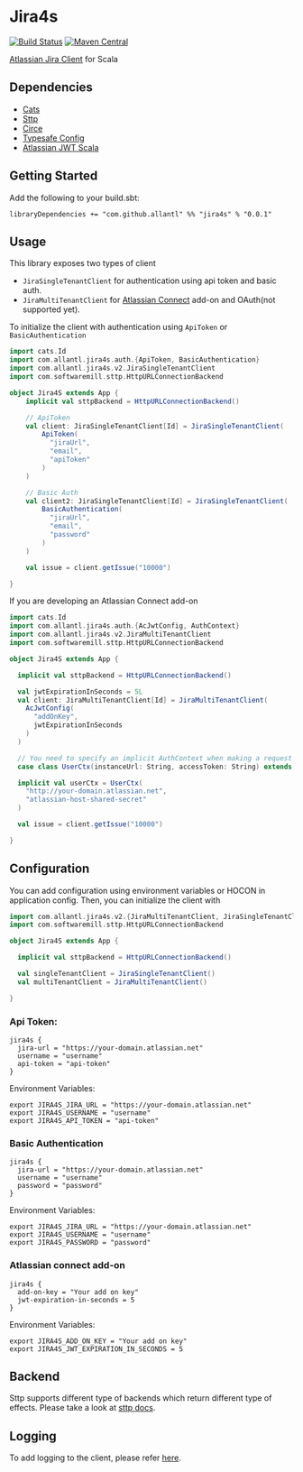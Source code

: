 # Jira4s

[![Build Status](https://travis-ci.org/allantl/jira4s.svg?branch=master)](https://travis-ci.org/allantl/jira4s)
[![Maven Central](https://img.shields.io/maven-central/v/com.github.allantl/jira4s_2.12.svg)](https://maven-badges.herokuapp.com/maven-central/com.github.allantl/jira4s_2.12)

[Atlassian Jira Client](https://developer.atlassian.com/cloud/jira/platform/rest/v2/) for Scala

## Dependencies

- [Cats](https://github.com/typelevel/cats)
- [Sttp](https://github.com/softwaremill/sttp)
- [Circe](https://github.com/circe/circe)
- [Typesafe Config](https://github.com/typesafehub/config)
- [Atlassian JWT Scala](https://github.com/toolsplus/atlassian-jwt)

## Getting Started

Add the following to your build.sbt:
```
libraryDependencies += "com.github.allantl" %% "jira4s" % "0.0.1"
```

## Usage

This library exposes two types of client
- `JiraSingleTenantClient` for authentication using api token and basic auth.
- `JiraMultiTenantClient` for [Atlassian Connect](https://developer.atlassian.com/static/connect/docs/index.html) add-on and OAuth(not supported yet).

To initialize the client with authentication using `ApiToken` or `BasicAuthentication`

```scala
import cats.Id
import com.allantl.jira4s.auth.{ApiToken, BasicAuthentication}
import com.allantl.jira4s.v2.JiraSingleTenantClient
import com.softwaremill.sttp.HttpURLConnectionBackend

object Jira4S extends App {
    implicit val sttpBackend = HttpURLConnectionBackend()

    // ApiToken
    val client: JiraSingleTenantClient[Id] = JiraSingleTenantClient(
        ApiToken(
          "jiraUrl",
          "email",
          "apiToken"
        )
    )

    // Basic Auth
    val client2: JiraSingleTenantClient[Id] = JiraSingleTenantClient(
        BasicAuthentication(
          "jiraUrl",
          "email",
          "password"
        )
    )

    val issue = client.getIssue("10000")

}
```

If you are developing an Atlassian Connect add-on

```scala
import cats.Id
import com.allantl.jira4s.auth.{AcJwtConfig, AuthContext}
import com.allantl.jira4s.v2.JiraMultiTenantClient
import com.softwaremill.sttp.HttpURLConnectionBackend

object Jira4S extends App {

  implicit val sttpBackend = HttpURLConnectionBackend()

  val jwtExpirationInSeconds = 5L
  val client: JiraMultiTenantClient[Id] = JiraMultiTenantClient(
    AcJwtConfig(
      "addOnKey",
      jwtExpirationInSeconds
    )
  )

  // You need to specify an implicit AuthContext when making a request to Jira
  case class UserCtx(instanceUrl: String, accessToken: String) extends AuthContext

  implicit val userCtx = UserCtx(
    "http://your-domain.atlassian.net",
    "atlassian-host-shared-secret"
  )

  val issue = client.getIssue("10000")

}

```

## Configuration

You can add configuration using environment variables or HOCON in application config.
Then, you can initialize the client with

```scala
import com.allantl.jira4s.v2.{JiraMultiTenantClient, JiraSingleTenantClient}
import com.softwaremill.sttp.HttpURLConnectionBackend

object Jira4S extends App {

  implicit val sttpBackend = HttpURLConnectionBackend()

  val singleTenantClient = JiraSingleTenantClient()
  val multiTenantClient = JiraMultiTenantClient()

}

```

### Api Token:
```
jira4s {
  jira-url = "https://your-domain.atlassian.net"
  username = "username"
  api-token = "api-token"
}
```

Environment Variables:
```
export JIRA4S_JIRA_URL = "https://your-domain.atlassian.net"
export JIRA4S_USERNAME = "username"
export JIRA4S_API_TOKEN = "api-token"
```

### Basic Authentication
```
jira4s {
  jira-url = "https://your-domain.atlassian.net"
  username = "username"
  password = "password"
}
```

Environment Variables:
```
export JIRA4S_JIRA_URL = "https://your-domain.atlassian.net"
export JIRA4S_USERNAME = "username"
export JIRA4S_PASSWORD = "password"
```

### Atlassian connect add-on
```
jira4s {
  add-on-key = "Your add on key"
  jwt-expiration-in-seconds = 5
}
```

Environment Variables:
```
export JIRA4S_ADD_ON_KEY = "Your add on key"
export JIRA4S_JWT_EXPIRATION_IN_SECONDS = 5
```

## Backend
Sttp supports different type of backends which return different type of effects. Please take a look at [sttp docs](https://sttp.readthedocs.io/en/latest/backends/summary.html).

## Logging

To add logging to the client, please refer [here](https://sttp.readthedocs.io/en/latest/backends/custom.html).
